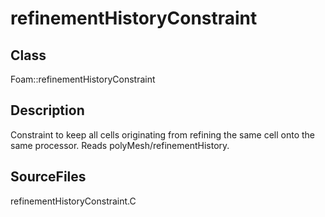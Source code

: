 # refinementHistoryConstraint 
## Class
Foam::refinementHistoryConstraint

## Description
Constraint to keep all cells originating from refining the same cell
onto the same processor. Reads polyMesh/refinementHistory.

## SourceFiles
refinementHistoryConstraint.C

